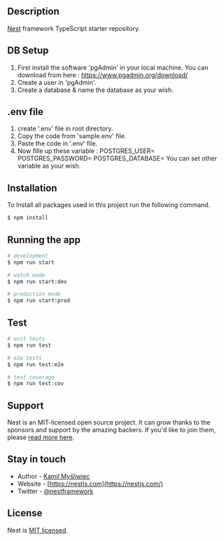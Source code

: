 ## Description

[Nest](https://github.com/nestjs/nest) framework TypeScript starter repository.

## DB Setup

1. First install the software 'pgAdmin' in your local machine. You can download from here : https://www.pgadmin.org/download/
2. Create a user in 'pgAdmin'.
3. Create a database & name the database as your wish.

## .env file

1. create '.env' file in root directory.
2. Copy the code from 'sample.env' file.
3. Paste the code in '.env' file.
4. Now fille up these variable :
   POSTGRES_USER=
   POSTGRES_PASSWORD=
   POSTGRES_DATABASE=
   You can set other variable as your wish.

## Installation

To Install all packages used in this project run the following command.

```bash
$ npm install
```

## Running the app

```bash
# development
$ npm run start

# watch mode
$ npm run start:dev

# production mode
$ npm run start:prod
```

## Test

```bash
# unit tests
$ npm run test

# e2e tests
$ npm run test:e2e

# test coverage
$ npm run test:cov
```

## Support

Nest is an MIT-licensed open source project. It can grow thanks to the sponsors and support by the amazing backers. If you'd like to join them, please [read more here](https://docs.nestjs.com/support).

## Stay in touch

- Author - [Kamil Myśliwiec](https://kamilmysliwiec.com)
- Website - [https://nestjs.com](https://nestjs.com/)
- Twitter - [@nestframework](https://twitter.com/nestframework)

## License

Nest is [MIT licensed](LICENSE).
